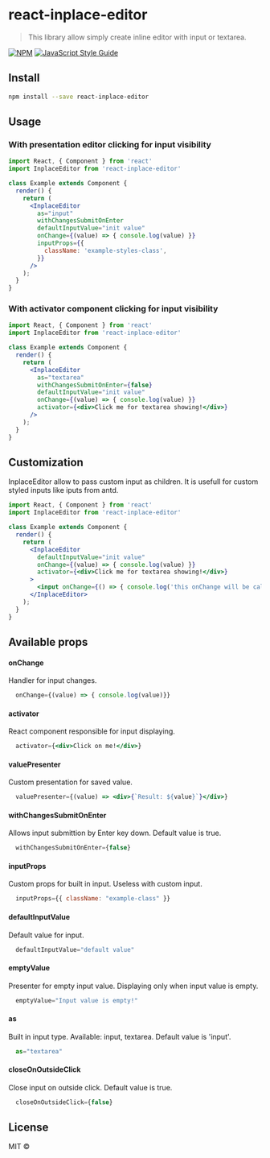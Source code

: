 # react-inplace-editor

> This library allow simply create inline editor with input or textarea.

[![NPM](https://img.shields.io/npm/v/react-inplace-editor.svg)](https://www.npmjs.com/package/react-inplace-editor) [![JavaScript Style Guide](https://img.shields.io/badge/code_style-standard-brightgreen.svg)](https://standardjs.com)

## Install

```bash
npm install --save react-inplace-editor
```

## Usage

### With presentation editor clicking for input visibility
```jsx
import React, { Component } from 'react'
import InplaceEditor from 'react-inplace-editor'

class Example extends Component {
  render() {
    return (
      <InplaceEditor
        as="input"
        withChangesSubmitOnEnter
        defaultInputValue="init value"
        onChange={(value) => { console.log(value) }}
        inputProps={{
          className: 'example-styles-class',
        }}
      />
    );
  }
}
```

### With activator component clicking for input visibility
```jsx
import React, { Component } from 'react'
import InplaceEditor from 'react-inplace-editor'

class Example extends Component {
  render() {
    return (
      <InplaceEditor
        as="textarea"
        withChangesSubmitOnEnter={false}
        defaultInputValue="init value"
        onChange={(value) => { console.log(value) }}
        activator={<div>Click me for textarea showing!</div>}
      />
    );
  }
}
```

## Customization

InplaceEditor allow to pass custom input as children.
It is usefull for custom styled inputs like iputs from antd.

```jsx
import React, { Component } from 'react'
import InplaceEditor from 'react-inplace-editor'

class Example extends Component {
  render() {
    return (
      <InplaceEditor
        defaultInputValue="init value"
        onChange={(value) => { console.log(value) }}
        activator={<div>Click me for textarea showing!</div>}
      >
        <input onChange={() => { console.log('this onChange will be called too') }} />
      </InplaceEditor>
    );
  }
}
```

## Available props

#### onChange
Handler for input changes.

```jsx
  onChange={(value) => { console.log(value)}}
```

#### activator
React component responsible for input displaying.

```jsx
  activator={<div>Click on me!</div>}
```

#### valuePresenter
Custom presentation for saved value.

```jsx
  valuePresenter={(value) => <div>{`Result: ${value}`}</div>}
```

#### withChangesSubmitOnEnter
Allows input submittion by Enter key down. Default value is true.

```jsx
  withChangesSubmitOnEnter={false}
```

#### inputProps
Custom props for built in input. Useless with custom input.

```jsx
  inputProps={{ className: "example-class" }}
```

#### defaultInputValue
Default value for input.

```jsx
  defaultInputValue="default value"
```

#### emptyValue
Presenter for empty input value. Displaying only when input value is empty.

```jsx
  emptyValue="Input value is empty!"
```

#### as
Built in input type. Available: input, textarea. Default value is 'input'.

```jsx
  as="textarea"
```

#### closeOnOutsideClick
Close input on outside click. Default value is true.

```jsx
  closeOnOutsideClick={false}
```
## License

MIT © [](https://github.com/)
